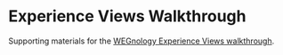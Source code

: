 # Experience Views Walkthrough

Supporting materials for the [WEGnology Experience Views walkthrough](https://docs.app.wnology.io/guides/how-to-build-an-experience/overview/). 
